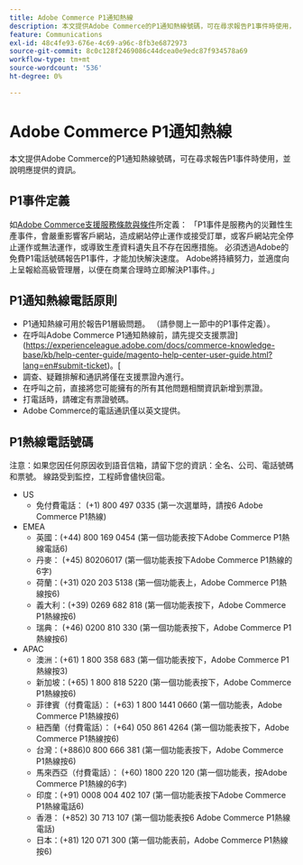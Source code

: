 ```yaml
---
title: Adobe Commerce P1通知熱線
description: 本文提供Adobe Commerce的P1通知熱線號碼，可在尋求報告P1事件時使用，並說明應提供的資訊。
feature: Communications
exl-id: 48c4fe93-676e-4c69-a96c-8fb3e6872973
source-git-commit: 8c0c128f2469086c44dcea0e9edc87f934578a69
workflow-type: tm+mt
source-wordcount: '536'
ht-degree: 0%

---
```


# Adobe Commerce P1通知熱線

本文提供Adobe Commerce的P1通知熱線號碼，可在尋求報告P1事件時使用，並說明應提供的資訊。

## P1事件定義

如[Adobe Commerce支援服務條款與條件](https://www.adobe.com/content/dam/cc/en/legal/terms/enterprise/pdfs/Magento-Support-Services-Terms-and-Conditions.pdf)所定義： 「P1事件是服務內的災難性生產事件，會嚴重影響客戶網站，造成網站停止運作或接受訂單，或客戶網站完全停止運作或無法運作，或導致生產資料遺失且不存在因應措施。 必須透過Adobe的免費P1電話號碼報告P1事件，才能加快解決速度。 Adobe將持續努力，並適度向上呈報給高級管理層，以便在商業合理時立即解決P1事件。」

## P1通知熱線電話原則

* P1通知熱線可用於報告P1層級問題。 （請參閱上一節中的P1事件定義）。
* 在呼叫Adobe Commerce P1通知熱線前，請先提交支援票證](https://experienceleague.adobe.com/docs/commerce-knowledge-base/kb/help-center-guide/magento-help-center-user-guide.html?lang=en#submit-ticket)。[
* 調查、疑難排解和通訊將僅在支援票證內進行。
* 在呼叫之前，直接將您可能擁有的所有其他問題相關資訊新增到票證。
* 打電話時，請確定有票證號碼。
* Adobe Commerce的電話通訊僅以英文提供。

## P1熱線電話號碼

注意：如果您因任何原因收到語音信箱，請留下您的資訊：全名、公司、電話號碼和票號。 線路受到監控，工程師會儘快回電。

* US
   * 免付費電話： (+1) 800 497 0335 (第一次選單時，請按6 Adobe Commerce P1熱線)
* EMEA
   * 英國：(+44) 800 169 0454 (第一個功能表按下Adobe Commerce P1熱線電話6)
   * 丹麥： (+45) 80206017 (第一個功能表按下Adobe Commerce P1熱線的6字)
   * 荷蘭：(+31) 020 203 5138 (第一個功能表上，Adobe Commerce P1熱線按6)
   * 義大利：(+39) 0269 682 818 (第一個功能表按下，Adobe Commerce P1熱線按6)
   * 瑞典： (+46) 0200 810 330 (第一個功能表按下，Adobe Commerce P1熱線按6)
* APAC
   * 澳洲：(+61) 1 800 358 683 (第一個功能表按下，Adobe Commerce P1熱線按3)
   * 新加坡：(+65) 1 800 818 5220 (第一個功能表按下，Adobe Commerce P1熱線按6)
   * 菲律賓（付費電話）： (+63) 1 800 1441 0660 (第一個功能表，Adobe Commerce P1熱線按6)
   * 紐西蘭（付費電話）： (+64) 050 861 4264 (第一個功能表按下，Adobe Commerce P1熱線按6)
   * 台灣：(+886)0 800 666 381 (第一個功能表按下，Adobe Commerce P1熱線按6)
   * 馬來西亞（付費電話）： (+60) 1800 220 120 (第一個功能表，按Adobe Commerce P1熱線的6字)
   * 印度：(+91) 0008 004 402 107 (第一個功能表按下Adobe Commerce P1熱線電話6)
   * 香港： (+852) 30 713 107 (第一個功能表按6 Adobe Commerce P1熱線電話)
   * 日本：(+81) 120 071 300 (第一個功能表前，Adobe Commerce P1熱線按6)
